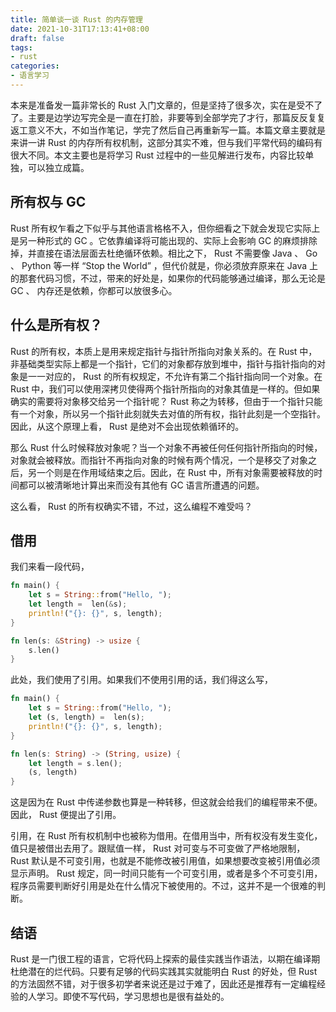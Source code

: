 ```yaml
---
title: 简单谈一谈 Rust 的内存管理
date: 2021-10-31T17:13:41+08:00
draft: false
tags:
- rust
categories:
- 语言学习
---
```


本来是准备发一篇非常长的 Rust 入门文章的，但是坚持了很多次，实在是受不了了。主要是边学边写完全是一直在打脸，非要等到全部学完了才行，那篇反反复复返工意义不大，不如当作笔记，学完了然后自己再重新写一篇。本篇文章主要就是来讲一讲 Rust 的内存所有权机制，这部分其实不难，但与我们平常代码的编码有很大不同。本文主要也是将学习 Rust 过程中的一些见解进行发布，内容比较单独，可以独立成篇。

## 所有权与 GC

Rust 所有权乍看之下似乎与其他语言格格不入，但你细看之下就会发现它实际上是另一种形式的 GC 。它依靠编译将可能出现的、实际上会影响 GC 的麻烦排除掉，并直接在语法层面去杜绝循环依赖。相比之下， Rust 不需要像 Java 、 Go 、 Python 等一样 “Stop the World” ，但代价就是，你必须放弃原来在 Java 上的那套代码习惯，不过，带来的好处是，如果你的代码能够通过编译，那么无论是 GC 、 内存还是依赖，你都可以放很多心。

## 什么是所有权？

Rust 的所有权，本质上是用来规定指针与指针所指向对象关系的。在 Rust 中，非基础类型实际上都是一个指针，它们的对象都存放到堆中，指针与指针指向的对象是一一对应的， Rust 的所有权规定，不允许有第二个指针指向同一个对象。在 Rust 中，我们可以使用深拷贝使得两个指针所指向的对象其值是一样的。但如果确实的需要将对象移交给另一个指针呢？ Rust 称之为转移，但由于一个指针只能有一个对象，所以另一个指针此刻就失去对值的所有权，指针此刻是一个空指针。因此，从这个原理上看， Rust 是绝对不会出现依赖循环的。

那么 Rust 什么时候释放对象呢？当一个对象不再被任何任何指针所指向的时候，对象就会被释放。而指针不再指向对象的时候有两个情况，一个是移交了对象之后，另一个则是在作用域结束之后。因此，在 Rust 中，所有对象需要被释放的时间都可以被清晰地计算出来而没有其他有 GC 语言所遭遇的问题。

这么看， Rust 的所有权确实不错，不过，这么编程不难受吗？

## 借用

我们来看一段代码，

``` rust
fn main() {
    let s = String::from("Hello, ");
    let length =  len(&s);
    println!("{}: {}", s, length);
}

fn len(s: &String) -> usize {
    s.len()
}
```

此处，我们使用了引用。如果我们不使用引用的话，我们得这么写，

``` rust
fn main() {
    let s = String::from("Hello, ");
    let (s, length) =  len(s);
    println!("{}: {}", s, length);
}

fn len(s: String) -> (String, usize) {
    let length = s.len();
    (s, length)
}
```

这是因为在 Rust 中传递参数也算是一种转移，但这就会给我们的编程带来不便。因此， Rust 便提出了引用。

引用，在 Rust 所有权机制中也被称为借用。在借用当中，所有权没有发生变化，值只是被借出去用了。跟赋值一样， Rust 对可变与不可变做了严格地限制， Rust 默认是不可变引用，也就是不能修改被引用值，如果想要改变被引用值必须显示声明。 Rust 规定，同一时间只能有一个可变引用，或者是多个不可变引用，程序员需要判断好引用是处在什么情况下被使用的。不过，这并不是一个很难的判断。

## 结语

Rust 是一门很工程的语言，它将代码上探索的最佳实践当作语法，以期在编译期杜绝潜在的烂代码。只要有足够的代码实践其实就能明白 Rust 的好处，但 Rust 的方法固然不错，对于很多初学者来说还是过于难了，因此还是推荐有一定编程经验的人学习。即使不写代码，学习思想也是很有益处的。
